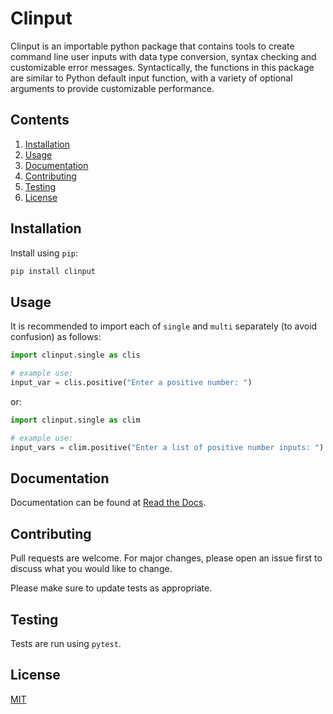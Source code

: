 # Clinput

Clinput is an importable python package that contains tools to create command line user inputs with data type conversion, syntax checking and customizable error messages. Syntactically, the functions in this package are similar to Python default input function, with a variety of optional arguments to provide customizable performance.

## Contents

1. [Installation](#installation)
2. [Usage](#usage)
3. [Documentation](#documentation)
4. [Contributing](#contributing)
5. [Testing](#testing)
6. [License](#license)

## Installation

Install using `pip`:

```bash
pip install clinput
```

## Usage

It is recommended to import each of `single` and `multi` separately (to avoid confusion) as follows:

```python
import clinput.single as clis

# example use:
input_var = clis.positive("Enter a positive number: ")
```
or:

```python
import clinput.single as clim

# example use:
input_vars = clim.positive("Enter a list of positive number inputs: ")
```

## Documentation

Documentation can be found at [Read the Docs](http://clinput.readthedocs.io/).

## Contributing

Pull requests are welcome. For major changes, please open an issue first to discuss what you would like to change.

Please make sure to update tests as appropriate.

## Testing

Tests are run using `pytest`.

## License

[MIT](https://choosealicense.com/licenses/mit/)
